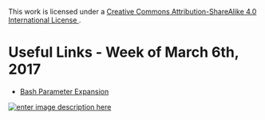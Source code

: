 This work is licensed under a [Creative Commons Attribution-ShareAlike 4.0 International License ](http://creativecommons.org/licenses/by-sa/4.0/).

# Useful Links - Week of March 6th, 2017

- [Bash Parameter Expansion](http://wiki.bash-hackers.org/syntax/pe#substring_removal)

[![enter image description here](https://i.creativecommons.org/l/by-sa/4.0/80x15.png) ](http://creativecommons.org/licenses/by-sa/4.0/)




